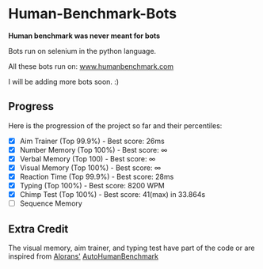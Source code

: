 # Human-Benchmark-Bots

**Human benchmark was never meant for bots**

Bots run on selenium in the python language.

All these bots run on: www.humanbenchmark.com

I will be adding more bots soon. :)

## Progress
Here is the progression of the project so far and their percentiles:

- [x] Aim Trainer (Top 99.9%) - Best score: 26ms
- [x] Number Memory (Top 100%) - Best score: ∞
- [x] Verbal Memory (Top 100) - Best score: ∞
- [x] Visual Memory (Top 100%) - Best score: ∞
- [x] Reaction Time (Top 99.9%) - Best score: 28ms
- [x] Typing (Top 100%) - Best score: 8200 WPM
- [x] Chimp Test (Top 100%) - Best score: 41(max) in 33.864s
- [ ] Sequence Memory 

## Extra Credit
The visual memory, aim trainer, and typing test have part of the code or are inspired from [Alorans'](https://github.com/alorans) [AutoHumanBenchmark](https://github.com/alorans/AutoHumanBenchmark)
